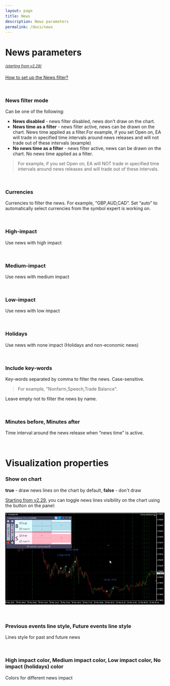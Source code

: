 ```yaml
---
layout: page
title: News
description: News parameters
permalink: /docs/news
---
```


# News parameters

<sup>[*(starting from v2.29)*](/docs/versions-history#20210403-229)</sup>

[How to set up the News filter?](https://communitypowerea.userecho.com/en/communities/7/topics/393-how-to-set-up-the-news-filter)


<br />

### News filter mode

Can be one of the following:
* **News disabled** - news filter disabled, news don't draw on the chart.
* **News time as a filter** - news filter active, news can be drawn on the chart. News time applied as a filter.For example, if you set Open on, EA will trade in specified time intervals around news releases and will not trade out of these intervals (example)
* **No news time as a filter** - news filter active, news can be drawn on the chart. No news time applied as a filter.

> For example, if you set Open on, EA will NOT trade in specified time intervals around news releases and will trade out of these intervals.

<br />

### Currencies

Currencies to filter the news. For example, “GBP,AUD,CAD”.
Set “auto” to automatically select currencies from the symbol expert is working on.

<br />

### High-impact

Use news with high impact

<br />

### Medium-impact

Use news with medium impact

<br />

### Low-impact

Use news with low impact

<br />

### Holidays

Use news with none impact (Holidays and non-economic news)

<br />

### Include key-words

Key-words separated by comma to filter the news. Case-sensitive.

> For example, "Nonfarm,Speech,Trade Balance".

Leave empty not to filter the news by name.

<br />

### Minutes before, Minutes after

Time interval around the news release when “news time” is active.


<br />

# Visualization properties

### Show on chart

**true** - draw news lines on the chart by default, **false** - don't draw

[Starting from v2.29](/docs/versions-history#20210403-229), you can toggle news lines visibility on the chart using the button on the panel:

![show_orders.gif](..%2Fassets%2Fimg%2Fdocs%2Fshow_orders.gif)

<br />

### Previous events line style, Future events line style

Lines style for past and future news

<br />

### High impact color, Medium impact color, Low impact color, No impact (holidays) color

Colors for different news impact